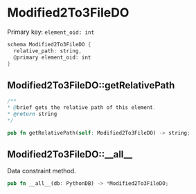 # Modified2To3FileDO

Primary key: `element_oid: int`

```rust
schema Modified2To3FileDO {
  relative_path: string,
  @primary element_oid: int
}
```
## Modified2To3FileDO::getRelativePath

```java
/**
* @brief gets the relative path of this element.
* @return string
*/
```
```rust
pub fn getRelativePath(self: Modified2To3FileDO) -> string;
```
## Modified2To3FileDO::\_\_all\_\_

Data constraint method.

```rust
pub fn __all__(db: PythonDB) -> *Modified2To3FileDO;
```
